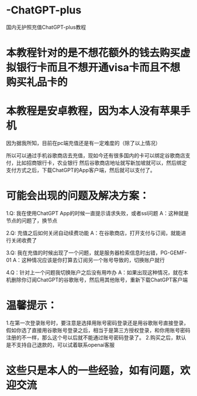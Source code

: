 # -ChatGPT-plus
国内无护照充值ChatGPT-plus教程
# 本教程针对的是不想花额外的钱去购买虚拟银行卡而且不想开通visa卡而且不想购买礼品卡的
# 本教程是安卓教程，因为本人没有苹果手机
因为据我所知，目前在pc端充值还是有一定难度的（除了以上情况）

所以可以通过手机谷歌商店去充值，现如今还有很多国内的卡可以绑定谷歌商店支付，比如招商银行卡，农业银行
然后谷歌商店地址就写新加坡就可以，然后绑定支付方式之后，下载ChatGPT的App客户端，然后就可以支付了。

# 可能会出现的问题及解决方案：
1.Q: 我在使用ChatGPT App的时候一直提示请求失败，或者ssl问题
  A：这种就是节点的问题了，换节点
  
2.Q: 充值之后如何关闭自动续费功能
  A：在谷歌商店，打开支付与订阅，就能进行关闭收费了
  
3.Q: 我在充值的时候出现了一个问题，就是服务器检索信息时出错，PG-GEMF-01
  A：这种情况应该是你打算去订阅另一个账号导致的，切换账户就行
  
4.Q：针对上一个问题我切换账户之后没有用咋办
  A：如果出现这种情况，就在本机删除你订阅ChatGPT的谷歌账号，然后用其他账号，重新下载ChatGPT客户端

# 温馨提示：
1.在第一次登录账号时，要注意是选择用账号密码登录还是用谷歌账号直接登录，假如你选了直接用谷歌账号登录之后，相当于是第三方授权登录，和你用账号密码注册的不一样，那么这个号以后就不能通过账号密码登录了。
2.购买之后，默认是不支持自己退款的，可以试着联系openai客服

# 这些只是本人的一些经验，如有问题，欢迎交流


